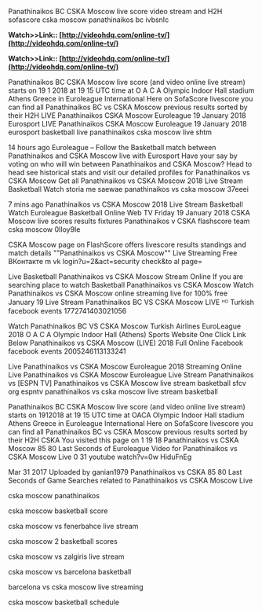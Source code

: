 Panathinaikos BC CSKA Moscow live score video stream and H2H sofascore cska moscow panathinaikos bc ivbsnIc

**Watch>>Link:: [http://videohdq.com/online-tv/](http://videohdq.com/online-tv/)**

**Watch>>Link:: [http://videohdq.com/online-tv/](http://videohdq.com/online-tv/)**

Panathinaikos BC CSKA Moscow live score (and video online live stream) starts on 19 1 2018 at 19 15 UTC time at O A C A Olympic Indoor Hall stadium Athens Greece in Euroleague International Here on SofaScore livescore you can find all Panathinaikos BC vs CSKA Moscow previous results sorted by their H2H LIVE Panathinaikos CSKA Moscow Euroleague 19 January 2018
Eurosport
LIVE Panathinaikos CSKA Moscow Euroleague 19 January 2018 
 eurosport basketball live panathinaikos cska moscow live shtm 

14 hours ago Euroleague – Follow the Basketball match between Panathinaikos and CSKA Moscow live with Eurosport Have your say by voting on who will win between Panathinaikos and CSKA Moscow? Head to head see historical stats and visit our detailed profiles for Panathinaikos vs CSKA Moscow Get all 
Panathinaikos vs CSKA Moscow 2018 Live Stream Basketball Watch 
 storia me saewae panathinaikos vs cska moscow 37eeei

7 mins ago Panathinaikos vs CSKA Moscow 2018 Live Stream Basketball Watch Euroleague Basketball Online Web TV Friday 19 January 2018 
CSKA Moscow live scores results fixtures Panathinaikos v CSKA 
 flashscore team cska moscow 0Iloy9Ie 

CSKA Moscow page on FlashScore offers livescore results standings and match details 
""Panathinaikos vs CSKA Moscow"" Live Streaming Free ВКонтакте
 m vk login?u=2&act=security check&to al page=

Live Basketball Panathinaikos vs CSKA Moscow Stream Online If you are searching place to watch Basketball Panathinaikos vs CSKA Moscow Watch Panathinaikos vs CSKA Moscow online streaming live for 100% free January 19 
Live Stream Panathinaikos BC VS CSKA Moscow LIVE ᴴᴰ Turkish 
 facebook events 1772741403021056

Watch Panathinaikos BC VS CSKA Moscow Turkish Airlines EuroLeague 2018 O A C A Olympic Indoor Hall (Athens) Sports Website One Click Link Below 
Panathinaikos vs CSKA Moscow (LIVE) 2018 Full Online Facebook
 facebook events 2005246113133241

Live Panathinaikos vs CSKA Moscow Euroleague 2018 Streaming Online Live Panathinaikos vs CSKA Moscow Euroleague Live Stream Panathinaikos vs 
[ESPN TV] Panathinaikos vs CSKA Moscow live stream basketball 
 sfcv org espntv panathinaikos vs cska moscow live stream basketball

Panathinaikos BC CSKA Moscow live score (and video online live stream) starts on 1912018 at 19 15 UTC time at OACA Olympic Indoor Hall stadium Athens Greece in Euroleague International Here on SofaScore livescore you can find all Panathinaikos BC vs CSKA Moscow previous results sorted by their H2H CSKA 
You visited this page on 1 19 18 
Panathinaikos vs CSKA Moscow 85 80 Last Seconds of Euroleague 
Video for Panathinaikos vs CSKA Moscow Live
 0 31
 youtube watch?v=0w HiduFnEg

Mar 31 2017 Uploaded by ganian1979
Panathinaikos vs CSKA 85 80 Last Seconds of Game 
Searches related to Panathinaikos vs CSKA Moscow Live

cska moscow panathinaikos

cska moscow basketball score

cska moscow vs fenerbahce live stream

cska moscow 2 basketball scores

cska moscow vs zalgiris live stream

cska moscow vs barcelona basketball

barcelona vs cska moscow live streaming

cska moscow basketball schedule